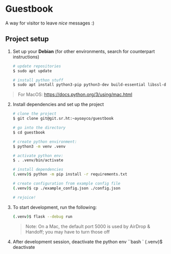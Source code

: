 # Guestbook


A way for visitor to leave *nice* messages :)

## Project setup

1. Set up your **Debian** (for other environments, search for counterpart instructions)

    ```bash
    # update repositories
    $ sudo apt update

    # install python stuff
    $ sudo apt install python3-pip python3-dev build-essential libssl-dev libffi-dev python3-setuptools python3-venv
    ```

> For MacOS: https://docs.python.org/3/using/mac.html

2. Install dependencies and set up the project

    ```bash
    # clone the project
    $ git clone git@git.sr.ht:~ayoayco/guestbook

    # go into the directory
    $ cd guestbook

    # create python environment:
    $ python3 -m venv .venv

    # activate python env:
    $ . .venv/bin/activate

    # install dependencies
    (.venv)$ python -m pip install -r requirements.txt

    # create configuration from example config file
    (.venv)$ cp ./example_config.json ./config.json

    # rejoice!
    ```

3. To start development, run the following:
    ```bash
    (.venv)$ flask --debug run
    ```

    > Note: On a Mac, the default port 5000 is used by AirDrop & Handoff; you may have to turn those off

4. After development session, deactivate the python env
    ``bash
    `    (.venv)$ deactivate
    ```

